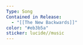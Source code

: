 ```yaml
---
Type: Song
Contained in Release:
  - "[[The New Backwards]]"
color: "#eb3b5a"
sticker: lucide//music
---
```

